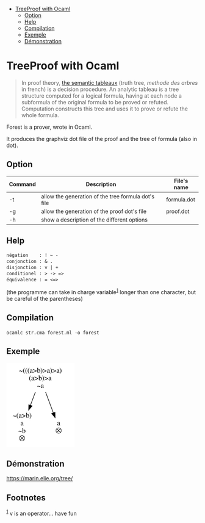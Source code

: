 - [TreeProof with Ocaml](#org0e4ab38)
  - [Option](#orgc3b3de4)
  - [Help](#org86e2b90)
  - [Compilation](#org0a0d4cf)
  - [Exemple](#orge8b9ddf)
  - [Démonstration](#orga8636e1)


<a id="org0e4ab38"></a>

# TreeProof with Ocaml

> In proof theory, [the semantic tableaux](https://en.wikipedia.org/wiki/Method_of_analytic_tableaux) (truth tree, *methode des arbres* in french) is a decision procedure. An analytic tableau is a tree structure computed for a logical formula, having at each node a subformula of the original formula to be proved or refuted. Computation constructs this tree and uses it to prove or refute the whole formula.

Forest is a prover, wrote in Ocaml.

It produces the graphviz dot file of the proof and the tree of formula (also in dot).


<a id="orgc3b3de4"></a>

## Option

| Command | Description                                         | File's name |
|------- |--------------------------------------------------- |----------- |
| -t      | allow the generation of the tree formula dot's file | formula.dot |
| -g      | allow the generation of the proof dot's file        | proof.dot   |
| -h      | show a description of the different options         |             |


<a id="org86e2b90"></a>

## Help

```
négation    : ! ~ -
conjonction : & .
disjonction : v | +
conditionel : > -> =>
équivalence : = <=> 
```

(the programme can take in charge variable<sup><a id="fnr.1" class="footref" href="#fn.1">1</a></sup> longer than one character, but be careful of the parentheses)


<a id="org0a0d4cf"></a>

## Compilation

```
ocamlc str.cma forest.ml -o forest
```


<a id="orge8b9ddf"></a>

## Exemple

![img](./gtree.png)


<a id="orga8636e1"></a>

## Démonstration

<https://marin.elie.org/tree/>

## Footnotes

<sup><a id="fn.1" class="footnum" href="#fnr.1">1</a></sup> v is an operator&#x2026; have fun